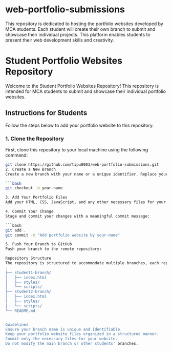 # web-portfolio-submissions
This repository is dedicated to hosting the portfolio websites developed by MCA students. Each student will create their own branch to submit and showcase their individual projects. This platform enables students to present their web development skills and creativity.


# Student Portfolio Websites Repository

Welcome to the Student Portfolio Websites Repository! This repository is intended for MCA students to submit and showcase their individual portfolio websites.

## Instructions for Students

Follow the steps below to add your portfolio website to this repository.

### 1. Clone the Repository

First, clone this repository to your local machine using the following command:

```bash
git clone https://github.com/tipu0003/web-portfolio-submissions.git
2. Create a New Branch
Create a new branch with your name or a unique identifier. Replace your-name with your actual name or identifier:

```bash
git checkout -b your-name

3. Add Your Portfolio Files
Add your HTML, CSS, JavaScript, and any other necessary files for your portfolio website to the repository.

4. Commit Your Change
Stage and commit your changes with a meaningful commit message:

```bash
git add .
git commit -m "Add portfolio website by your-name"

5. Push Your Branch to GitHub
Push your branch to the remote repository:

Repository Structure
The repository is structured to accommodate multiple branches, each representing a student's submission. Below is an example of the repository structure:
.
├── student1-branch/
│   ├── index.html
│   ├── styles/
│   └── scripts/
├── student2-branch/
│   ├── index.html
│   ├── styles/
│   └── scripts/
└── README.md


Guidelines
Ensure your branch name is unique and identifiable.
Keep your portfolio website files organized in a structured manner.
Commit only the necessary files for your website.
Do not modify the main branch or other students' branches.

